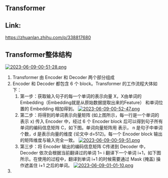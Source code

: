 ## Transformer

## Link:
https://zhuanlan.zhihu.com/p/338817680

## Transformer整体结构
[![2023-06-09-00-51-28.png](https://i.postimg.cc/2ygCMQTb/2023-06-09-00-51-28.png)](https://postimg.cc/YLfcmm5M)
1. Transformer 由 Encoder 和 Decoder 两个部分组成
2. Encoder 和 Decoder 都包含 6 个 block。Transformer 的工作流程大体如下：
   1. 第一步：获取输入句子的每一个单词的表示向量 X，X由单词的 Embedding（Embedding就是从原始数据提取出来的Feature） 和单词位置的 Embedding 相加得到。
   [![2023-06-09-00-52-47.png](https://i.postimg.cc/KvnYwVSm/2023-06-09-00-52-47.png)](https://postimg.cc/N5jYrdjn)
   2. 第二步：将得到的单词表示向量矩阵 (如上图所示，每一行是一个单词的表示 x) 传入 Encoder 中，经过 6 个 Encoder block 后可以得到句子所有单词的编码信息矩阵 C，如下图。单词向量矩阵用 表示， n 是句子中单词个数，d 是表示向量的维度 (论文中 d=512)。每一个 Encoder block 输出的矩阵维度与输入完全一致。
   [![2023-06-09-00-59-51.png](https://i.postimg.cc/gkHrT583/2023-06-09-00-59-51.png)](https://postimg.cc/TphRytkP)
   3. 第三步：将 Encoder 输出的编码信息矩阵 C传递到 Decoder 中，Decoder 依次会根据当前翻译过的单词 1~ i 翻译下一个单词 i+1，如下图所示。在使用的过程中，翻译到单词 i+1 的时候需要通过 Mask (掩盖) 操作遮盖住 i+1 之后的单词。
   [![2023-06-09-01-01-10.png](https://i.postimg.cc/SjF8fM0q/2023-06-09-01-01-10.png)](https://postimg.cc/Cn7zFdL6)
3. 